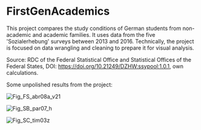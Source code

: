 # FirstGenAcademics
This project compares the study conditions of German students from non-academic and academic families. It uses data from the five 'Sozialerhebung' surveys between 2013 and 2016. Technically, the project is focused on data wrangling and cleaning to prepare it for visual analysis.

Source: RDC of the Federal Statistical Office and Statistical Offices of the Federal States, DOI: https://doi.org/10.21249/DZHW:ssypool:1.0.1, own calculations.

Some unpolished results from the project:

![Fig_FS_abr08a_v21](https://user-images.githubusercontent.com/97337456/191020575-2bb9499b-ed40-4bbd-b33c-c190e4b71e13.png)

![Fig_SB_par07_h](https://user-images.githubusercontent.com/97337456/191020721-457f9adf-6322-46ef-b5a6-954e36eb42a0.png)

![Fig_SC_tim03z](https://user-images.githubusercontent.com/97337456/191020781-3d4fab0e-1a56-4c1a-a6f6-18641e52e60d.png)
